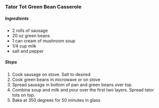 ### Tator Tot Green Bean Casserole

##### Ingredients
- 2 rolls of sausage
- 20 oz green beans
- 1 can cream of mushroom soup
- 1/4 cup milk
- salt and pepper

##### Steps
1. Cook sausage on stove. Salt to desired
2. Cook green beans in microwave or on stove 
3. Spread sausage in bottom of pan and green beans over top.
4. Combine soup and milk and pour over the first two layers. Spread tator tots on top.
5. Bake at 350 degrees for 50 minutes in glass

